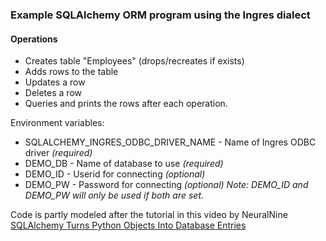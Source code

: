 ### Example SQLAlchemy ORM program using the Ingres dialect
#### Operations
- Creates table "Employees" (drops/recreates if exists)
- Adds rows to the table
- Updates a row
- Deletes a row
- Queries and prints the rows after each operation.

Environment variables:
- SQLALCHEMY_INGRES_ODBC_DRIVER_NAME - Name of Ingres ODBC driver _(required)_
- DEMO_DB - Name of database to use _(required)_
- DEMO_ID - Userid for connecting _(optional)_
- DEMO_PW - Password for connecting _(optional)_
  _Note: DEMO_ID and DEMO_PW will only be used if both are set._

Code is partly modeled after the tutorial in this video by NeuralNine
  [SQLAlchemy Turns Python Objects Into Database Entries](https://www.youtube.com/watch?v=AKQ3XEDI9Mw)
